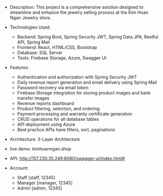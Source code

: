- Description: This project is a comprehensive solution designed to streamline and enhance the jewelry selling process at the Kim Hoan Ngan Jewelry store.

- Technologies Used:
  + Backend: Spring Boot, Spring Security JWT, Spring Data JPA, Restful API, Spring Mail
  + Frontend: React, HTML/CSS, Bootstrap
  + Database: SQL Server
  + Tools: Firebase Storage, Azure, Swagger UI
 
- Features:
  + Authentication and authorization with Spring Security JWT
  + Daily revenue report generation and email delivery using Spring Mail
  + Password recovery via email token
  + Firebase Storage integration for storing product images and bank transfer images
  + Revenue reports dashboard
  + Product filtering, selection, and ordering
  + Payment processing and warranty certificate generation
  + CRUD operations for all database tables
  + API deployment using Azure
  + Best practice APIs have filters, sort, paginations
- Architecture: 3-Layer Architecture

- live demo: kimhoanngan.shop
- API: http://157.230.35.249:8080/swagger-ui/index.html#
- Account:
  + Staff [staff, 12345]
  + Manager [manager, 12345]
  + Admin [admin, 12345]
